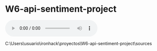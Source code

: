 # W6-api-sentiment-project

<audio controls>
<source src="/sources/bethere.mp3" type="audio/mpeg">
</audio>




C:\Users\usuario\ironhack\proyectos\W6-api-sentiment-project\sources
